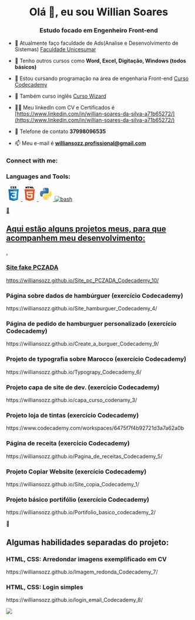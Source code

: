 <h1 align="center">Olá 👋, eu sou Willian Soares</h1>
<h3 align="center">Estudo focado em Engenheiro Front-end</h3>

- 🔭 Atualmente faço faculdade de Ads(Analise e Desenvolvimento de Sistemas) [Faculdade Unicesumar](https://studeo.unicesumar.edu.br/#!/access/login)

- 🌱 Tenho outros cursos como **Word, Excel, Digitação, Windows (todos básicos)**

- 👯 Estou cursando programação na área de engenharia Front-end [Curso Codecademy](https://www.codecademy.com/learn)

- 🤝 Também curso inglês [Curso Wizard](https://me.wizard.com.br/)

- 👨‍💻 Meu linkedln com CV e Certificados é [https://www.linkedin.com/in/willian-soares-da-silva-a71b65272/](https://www.linkedin.com/in/willian-soares-da-silva-a71b65272/)

- 💬 Telefone de contato **37998096535**

- 📫 Meu e-mail é **williansozz.profissional@gmail.com**

<h3 align="left">Connect with me:</h3>
<p align="left">
</p>

<h3 align="left">Languages and Tools:</h3>
<p align="left"> <a href="https://www.w3schools.com/css/" target="_blank" rel="noreferrer"> <img src="https://raw.githubusercontent.com/devicons/devicon/master/icons/css3/css3-original-wordmark.svg" alt="css3" width="40" height="40"/> </a> <a href="https://www.w3.org/html/" target="_blank" rel="noreferrer"> <img src="https://raw.githubusercontent.com/devicons/devicon/master/icons/html5/html5-original-wordmark.svg" alt="html5" width="40" height="40"/> </a> <a href="https://www.python.org" target="_blank" rel="noreferrer"> <img src="https://raw.githubusercontent.com/devicons/devicon/master/icons/python/python-original.svg" alt="python" width="40" height="40"/> </a> <a href="https://www.gnu.org/software/bash/" target="_blank" rel="noreferrer"> <img src="https://www.vectorlogo.zone/logos/gnu_bash/gnu_bash-icon.svg" alt="bash" width="40" height="40"/></p>

💬<h2>Aqui estão alguns projetos meus, para que acompanhem meu desenvolvimento:</h2>

.<h3>Site fake PCZADA</h3>
https://williansozz.github.io/Site_pc_PCZADA_Codecademy_10/
  
<h3>Página sobre dados de hambúrguer (exercício Codecademy)</h3>
https://williansozz.github.io/Site_hamburguer_Codecademy_4/

<h3>Página de pedido de hamburguer personalizado (exercício Codecademy)</h3>
https://williansozz.github.io/Create_a_burguer_Codecademy_9/

<h3>Projeto de typografia sobre Marocco (exercício Codecademy)</h3>
https://williansozz.github.io/Typograpy_Codecademy_6/

<h3>Projeto capa de site de dev. (exercício Codecademy)</h3>
https://williansozz.github.io/capa_curso_codenamy_3/

<h3>Projeto loja de tintas (exercício Codecademy)</h3>
https://www.codecademy.com/workspaces/6475f7f4b92721d3a7a62a0b

<h3>Página de receita (exercício Codecademy)</h3>
https://williansozz.github.io/Pagina_de_receitas_Codecademy_5/

<h3>Projeto Copiar Website (exercício Codecademy)</h3>
https://williansozz.github.io/Site_copia_Codecademy_1/

<h3>Projeto básico portifólio (exercício Codecademy)</h3>
https://williansozz.github.io/Portifolio_basico_codecademy_2/


💬<h2>Algumas habilidades separadas do projeto:</h2>

<h3>HTML, CSS: Arredondar imagens exemplificado em CV</h3>
https://williansozz.github.io/Imagem_redonda_Codecademy_7/

<h3>HTML, CSS: Login simples</h3>
https://williansozz.github.io/login_email_Codecademy_8/

<p>  </p>
<img src="https://content.codecademy.com/articles/github-pages-via-web-app/happy-ice-cream.gif" />

<!--
**WillianSozz/WillianSozz** is a ✨ _special_ ✨ repository because its `README.md` (this file) appears on your GitHub profile.

Here are some ideas to get you started:

- 🔭 I’m currently working on ...
- 🌱 I’m currently learning ...
- 👯 I’m looking to collaborate on ...
- 🤔 I’m looking for help with ...
- 💬 Ask me about ...
- 📫 How to reach me: ...
- 😄 Pronouns: ...
- ⚡ Fun fact: ...
-->
